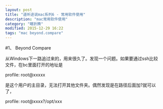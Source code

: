 ```yaml
---
layout: post
title: "道听途说mac系列6 - 常用软件使用"
description: "mac常用软件使用"
category: "瞎折腾"
modified: 2015-12-29 16:22
tags: "mac beyond.compare"
---
```



#1、 Beyond Compare

   从Windows下一路追过来的，用来很久了。发现一个问题。如果要通过ssh比较文件，在bc里面打开的地址是 
   
   profile: root@xxxxx
   
   是这个用户的主目录，无法打开其他文件夹。偶然发现是在路径后面加?就可以了，
   
   profile: root@xxxx?/opt/xxx
   
